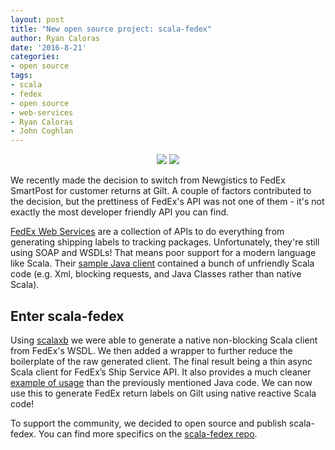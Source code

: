 ```yaml
---
layout: post
title: "New open source project: scala-fedex"
author: Ryan Caloras
date: '2016-8-21'
categories: 
- open source
tags:
- scala
- fedex
- open source
- web-services
- Ryan Caloras
- John Coghlan
---
```

<p align="center">
  <img src="http://code.scottshipp.com/wp-content/uploads/2016/05/scala-logo-small.png"/>
  <img src="http://south15airportcenter.com/wp-content/uploads/2015/10/FedEx_Logo1.png"/>
</p>

We recently made the decision to switch from Newgistics to FedEx SmartPost for customer returns at Gilt. A couple of factors contributed to the decision, but the prettiness of FedEx's API was not one of them - it's not exactly the most developer friendly API you can find.

[FedEx Web Services](http://www.fedex.com/us/developer/web-services/index.html) are a collection of APIs to do everything from generating shipping labels to tracking packages. Unfortunately, they're still using SOAP and WSDLs! That means poor support for a modern language like Scala. Their [sample Java client](https://gist.github.com/anonymous/f63e15ed1c7d65385e5a206d3d994ce0) contained a bunch of unfriendly Scala code (e.g. Xml, blocking requests, and Java Classes rather than native Scala).

## Enter scala-fedex
Using [scalaxb](https://github.com/eed3si9n/scalaxb) we were able to generate a native non-blocking Scala client from FedEx's WSDL. We then added a wrapper to further reduce the boilerplate of the raw generated client. The final result being a thin async Scala client for FedEx’s Ship Service API. It also provides a much cleaner [example of usage](https://github.com/gilt/scala-fedex/blob/master/src/test/scala/com/gilt/fedex/FedexClientSpec.scala) than the previously mentioned Java code. We can now use this to generate FedEx return labels on Gilt using native reactive Scala code!

To support the community, we decided to open source and publish scala-fedex. You can find more specifics on the [scala-fedex repo](https://github.com/gilt/scala-fedex).
